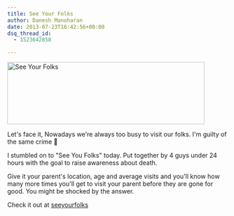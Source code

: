 ```yaml
---
title: See Your Folks
author: Danesh Manoharan
date: 2013-07-23T16:42:56+00:00
dsq_thread_id:
  - 1523642858

---
```

[<img loading="lazy" class="alignnone size-medium wp-image-3260" alt="See Your Folks" src="/wp-content/uploads/2013/07/seeyourfolks-20130724-0026-450x142.png" width="450" height="142" srcset="/wp-content/uploads/2013/07/seeyourfolks-20130724-0026-450x142.png 450w, /wp-content/uploads/2013/07/seeyourfolks-20130724-0026.png 684w" sizes="(max-width: 450px) 100vw, 450px" />][1]

Let's face it, Nowadays we're always too busy to visit our folks. I'm guilty of the same crime 🙁

I stumbled on to "See You Folks" today. Put together by 4 guys under 24 hours with the goal to raise awareness about death.

Give it your parent's location, age and average visits and you'll know how many more times you'll get to visit your parent before they are gone for good. You might be shocked by the answer.

Check it out at [seeyourfolks][2]

 [1]: /wp-content/uploads/2013/07/seeyourfolks-20130724-0026.png
 [2]: http://seeyourfolks.com/